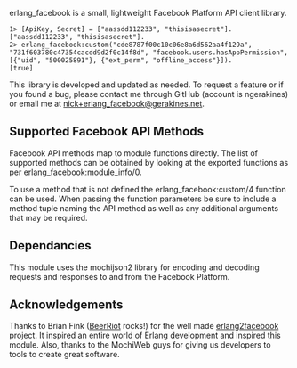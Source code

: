 
erlang\_facebook is a small, lightweight Facebook Platform API client library.

    1> [ApiKey, Secret] = ["aassdd112233", "thisisasecret"].
    ["aassdd112233", "thisisasecret"].
    2> erlang_facebook:custom("cde8787f00c10c06e8a6d562aa4f129a", "731f603780c47354cacdd9d2f0c14f8d", "facebook.users.hasAppPermission", [{"uid", "500025891"}, {"ext_perm", "offline_access"}]).
    [true]

This library is developed and updated as needed. To request a feature or if you found a bug, please contact me through GitHub (account is ngerakines) or email me at [nick+erlang\_facebook@gerakines.net](mailto:nick+erlang_facebook@gerakines.net).

## Supported Facebook API Methods

Facebook API methods map to module functions directly. The list of supported methods can be obtained by looking at the exported functions as per erlang\_facebook:module\_info/0.

To use a method that is not defined the erlang\_facebook:custom/4 function can be used. When passing the function parameters be sure to include a method tuple naming the API method as well as any additional arguments that may be required.

## Dependancies

This module uses the mochijson2 library for encoding and decoding requests and responses to and from the Facebook Platform.

## Acknowledgements

Thanks to Brian Fink ([BeerRiot](http://beerriot.com/) rocks!) for the well made [erlang2facebook](http://code.google.com/p/erlang2facebook/) project. It inspired an entire world of Erlang development and inspired this module. Also, thanks to the MochiWeb guys for giving us developers to tools to create great software.
